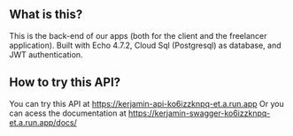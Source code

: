 ## What is this?
This is the back-end of our apps (both for the client and the freelancer application). Built with Echo 4.7.2, Cloud Sql (Postgresql) as database, 
and JWT authentication.

## How to try this API?
You can try this API at https://kerjamin-api-ko6izzknpq-et.a.run.app 
Or you can acess the documentation at https://kerjamin-swagger-ko6izzknpq-et.a.run.app/docs/

